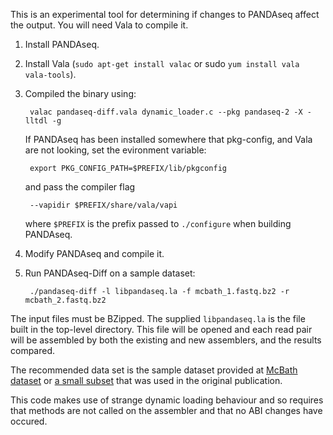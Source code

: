 This is an experimental tool for determining if changes to PANDAseq affect the output. You will need Vala to compile it.

1. Install PANDAseq.
2. Install Vala (`sudo apt-get install valac` or sudo `yum install vala vala-tools`).
3. Compiled the binary using:

		valac pandaseq-diff.vala dynamic_loader.c --pkg pandaseq-2 -X -lltdl -g

	If PANDAseq has been installed somewhere that pkg-config, and Vala are not looking, set the evironment variable:

		export PKG_CONFIG_PATH=$PREFIX/lib/pkgconfig

	and pass the compiler flag

		--vapidir $PREFIX/share/vala/vapi

	where `$PREFIX` is the prefix passed to `./configure` when building PANDAseq.

4. Modify PANDAseq and compile it.
5. Run PANDAseq-Diff on a sample dataset:

		./pandaseq-diff -l libpandaseq.la -f mcbath_1.fastq.bz2 -r mcbath_2.fastq.bz2

The input files must be BZipped. The supplied `libpandaseq.la` is the file built in the top-level directory. This file will be opened and each read pair will be assembled by both the existing and new assemblers, and the results compared.

The recommended data set is the sample dataset provided at [McBath dataset](http://neufeldserver.uwaterloo.ca/~apmasell/pandaseq_sampledata.tar) or [a small subset](http://neufeldserver.uwaterloo.ca/~apmasell/pandaseq_sampledata_small.tar) that was used in the original publication.

This code makes use of strange dynamic loading behaviour and so requires that methods are not called on the assembler and that no ABI changes have occured.
